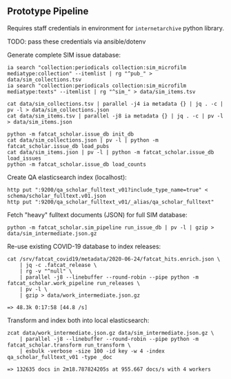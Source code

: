 
## Prototype Pipeline

Requires staff credentials in environment for `internetarchive` python library.

TODO: pass these credentials via ansible/dotenv

Generate complete SIM issue database:

    ia search "collection:periodicals collection:sim_microfilm mediatype:collection" --itemlist | rg "^pub_" > data/sim_collections.tsv
    ia search "collection:periodicals collection:sim_microfilm mediatype:texts" --itemlist | rg "^sim_" > data/sim_items.tsv

    cat data/sim_collections.tsv | parallel -j4 ia metadata {} | jq . -c | pv -l > data/sim_collections.json
    cat data/sim_items.tsv | parallel -j8 ia metadata {} | jq . -c | pv -l > data/sim_items.json

    python -m fatcat_scholar.issue_db init_db
    cat data/sim_collections.json | pv -l | python -m fatcat_scholar.issue_db load_pubs
    cat data/sim_items.json | pv -l | python -m fatcat_scholar.issue_db load_issues
    python -m fatcat_scholar.issue_db load_counts

Create QA elasticsearch index (localhost):

    http put ":9200/qa_scholar_fulltext_v01?include_type_name=true" < schema/scholar_fulltext.v01.json
    http put ":9200/qa_scholar_fulltext_v01/_alias/qa_scholar_fulltext"

Fetch "heavy" fulltext documents (JSON) for full SIM database:

    python -m fatcat_scholar.sim_pipeline run_issue_db | pv -l | gzip > data/sim_intermediate.json.gz

Re-use existing COVID-19 database to index releases:

    cat /srv/fatcat_covid19/metadata/2020-06-24/fatcat_hits.enrich.json \
        | jq -c .fatcat_release \
        | rg -v "^null" \
        | parallel -j8 --linebuffer --round-robin --pipe python -m fatcat_scholar.work_pipeline run_releases \
        | pv -l \
        | gzip > data/work_intermediate.json.gz

    => 48.3k 0:17:58 [44.8 /s]

Transform and index both into local elasticsearch:

	zcat data/work_intermediate.json.gz data/sim_intermediate.json.gz \
        | parallel -j8 --linebuffer --round-robin --pipe python -m fatcat_scholar.transform run_transform \
        | esbulk -verbose -size 100 -id key -w 4 -index qa_scholar_fulltext_v01 -type _doc

    => 132635 docs in 2m18.787824205s at 955.667 docs/s with 4 workers

